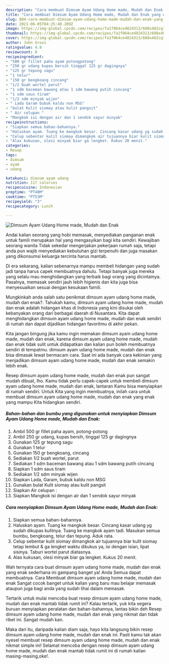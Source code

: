 ```yaml
---
description: "Cara membuat Dimsum Ayam Udang Home made, Mudah dan Enak yang enak dan Mudah Dibuat"
title: "Cara membuat Dimsum Ayam Udang Home made, Mudah dan Enak yang enak dan Mudah Dibuat"
slug: 804-cara-membuat-dimsum-ayam-udang-home-made-mudah-dan-enak-yang-enak-dan-mudah-dibuat
date: 2021-06-05T04:25:40.209Z
image: https://img-global.cpcdn.com/recipes/fa1f064ce4824313/680x482cq70/dimsum-ayam-udang-home-made-mudah-dan-enak-foto-resep-utama.jpg
thumbnail: https://img-global.cpcdn.com/recipes/fa1f064ce4824313/680x482cq70/dimsum-ayam-udang-home-made-mudah-dan-enak-foto-resep-utama.jpg
cover: https://img-global.cpcdn.com/recipes/fa1f064ce4824313/680x482cq70/dimsum-ayam-udang-home-made-mudah-dan-enak-foto-resep-utama.jpg
author: John Gross
ratingvalue: 4.8
reviewcount: 8
recipeingredient:
- "500 gr fillet paha ayam potongpotong"
- "250 gr udang kupas bersih tinggal 125 gr dagingnya"
- "125 gr tepung sagu"
- "1 telur"
- "150 gr bengkoang cincang"
- "1/2 buah wortel parut"
- "1 sdm baceman bawang atau 1 sdm bawang putih cincang"
- "1 sdm saus tiram"
- "1/2 sdm minyak wijen"
- " Lada Garam bubuk kaldu non MSG"
- "bulat Kulit siomay atau kulit pangsit"
- " Air celupan "
- "Mangkok isi dengan air dan 1 sendok sayur minyak"
recipeinstructions:
- "Siapkan semua bahan-bahannya."
- "Haluskan ayam. Tuang ke mangkok besar. Cincang kasar udang yg sudah dikupas kulitnya. Tuang ke mangkok ayam tadi. Masukan semua bumbu, bengkoang, telur dan tepung. Aduk rata."
- "Celup sebentar kulit siomay dimangkok air tujuannya biar kulit siomay tetap lembut &amp; ga lengket waktu dikukus ya, isi dengan isian, lipat sisinya. Taburi wortel parut diatasnya."
- "Alas kukusan, olesi minyak biar ga lengket. Kukus 20 menit."
categories:
- Resep
tags:
- dimsum
- ayam
- udang

katakunci: dimsum ayam udang 
nutrition: 117 calories
recipecuisine: Indonesian
preptime: "PT40M"
cooktime: "PT53M"
recipeyield: "3"
recipecategory: Lunch

---
```



![Dimsum Ayam Udang Home made, Mudah dan Enak](https://img-global.cpcdn.com/recipes/fa1f064ce4824313/680x482cq70/dimsum-ayam-udang-home-made-mudah-dan-enak-foto-resep-utama.jpg)

Andai kalian seorang yang hobi memasak, menyediakan panganan enak untuk famili merupakan hal yang mengasyikan bagi kita sendiri. Kewajiban seorang  wanita Tidak sekedar mengerjakan pekerjaan rumah saja, tetapi anda pun wajib menyediakan kebutuhan gizi terpenuhi dan juga masakan yang dikonsumsi keluarga tercinta harus mantab.

Di era  sekarang, kalian sebenarnya mampu membeli hidangan yang sudah jadi tanpa harus capek membuatnya dahulu. Tetapi banyak juga mereka yang selalu mau menghidangkan yang terbaik bagi orang yang dicintainya. Pasalnya, memasak sendiri jauh lebih higienis dan kita juga bisa menyesuaikan sesuai dengan kesukaan famili. 



Mungkinkah anda salah satu penikmat dimsum ayam udang home made, mudah dan enak?. Tahukah kamu, dimsum ayam udang home made, mudah dan enak adalah hidangan khas di Indonesia yang kini disukai oleh kebanyakan orang dari berbagai daerah di Nusantara. Kita dapat menghidangkan dimsum ayam udang home made, mudah dan enak sendiri di rumah dan dapat dijadikan hidangan favoritmu di akhir pekan.

Kita jangan bingung jika kamu ingin memakan dimsum ayam udang home made, mudah dan enak, karena dimsum ayam udang home made, mudah dan enak tidak sulit untuk didapatkan dan kalian pun boleh membuatnya sendiri di tempatmu. dimsum ayam udang home made, mudah dan enak bisa dimasak lewat bermacam cara. Saat ini ada banyak cara kekinian yang menjadikan dimsum ayam udang home made, mudah dan enak semakin lebih enak.

Resep dimsum ayam udang home made, mudah dan enak pun sangat mudah dibuat, lho. Kamu tidak perlu capek-capek untuk membeli dimsum ayam udang home made, mudah dan enak, lantaran Kamu bisa menyiapkan di rumah sendiri. Untuk Kita yang ingin membuatnya, inilah cara untuk membuat dimsum ayam udang home made, mudah dan enak yang enak yang mampu Kita hidangkan sendiri.

<!--inarticleads1-->

##### Bahan-bahan dan bumbu yang digunakan untuk menyiapkan Dimsum Ayam Udang Home made, Mudah dan Enak:

1. Ambil 500 gr fillet paha ayam, potong-potong
1. Ambil 250 gr udang, kupas bersih, tinggal 125 gr dagingnya
1. Gunakan 125 gr tepung sagu
1. Gunakan 1 telur
1. Gunakan 150 gr bengkoang, cincang
1. Sediakan 1/2 buah wortel, parut
1. Sediakan 1 sdm baceman bawang atau 1 sdm bawang putih cincang
1. Siapkan 1 sdm saus tiram
1. Sediakan 1/2 sdm minyak wijen
1. Siapkan  Lada, Garam, bubuk kaldu non MSG
1. Gunakan bulat Kulit siomay atau kulit pangsit
1. Siapkan  Air celupan :
1. Siapkan Mangkok isi dengan air dan 1 sendok sayur minyak




<!--inarticleads2-->

##### Cara menyiapkan Dimsum Ayam Udang Home made, Mudah dan Enak:

1. Siapkan semua bahan-bahannya.
1. Haluskan ayam. Tuang ke mangkok besar. Cincang kasar udang yg sudah dikupas kulitnya. Tuang ke mangkok ayam tadi. Masukan semua bumbu, bengkoang, telur dan tepung. Aduk rata.
1. Celup sebentar kulit siomay dimangkok air tujuannya biar kulit siomay tetap lembut &amp; ga lengket waktu dikukus ya, isi dengan isian, lipat sisinya. Taburi wortel parut diatasnya.
1. Alas kukusan, olesi minyak biar ga lengket. Kukus 20 menit.




Wah ternyata cara buat dimsum ayam udang home made, mudah dan enak yang enak sederhana ini gampang banget ya! Anda Semua dapat membuatnya. Cara Membuat dimsum ayam udang home made, mudah dan enak Sangat cocok banget untuk kalian yang baru mau belajar memasak ataupun juga bagi anda yang sudah lihai dalam memasak.

Tertarik untuk mulai mencoba buat resep dimsum ayam udang home made, mudah dan enak mantab tidak rumit ini? Kalau tertarik, yuk kita segera buruan menyiapkan peralatan dan bahan-bahannya, lantas bikin deh Resep dimsum ayam udang home made, mudah dan enak yang nikmat dan tidak ribet ini. Sangat mudah kan. 

Maka dari itu, daripada kalian diam saja, hayo kita langsung bikin resep dimsum ayam udang home made, mudah dan enak ini. Pasti kamu tak akan nyesel membuat resep dimsum ayam udang home made, mudah dan enak nikmat simple ini! Selamat mencoba dengan resep dimsum ayam udang home made, mudah dan enak mantab tidak rumit ini di rumah kalian masing-masing,oke!.

